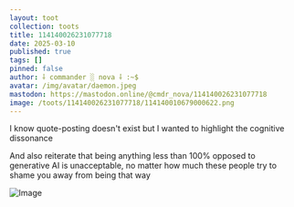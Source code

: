 ```yaml
---
layout: toot
collection: toots
title: 114140026231077718
date: 2025-03-10
published: true
tags: []
pinned: false
author: ⸸ commander ░ nova ⸸ :~$
avatar: /img/avatar/daemon.jpeg
mastodon: https://mastodon.online/@cmdr_nova/114140026231077718
image: /toots/114140026231077718/114140010679000622.png
---
```


I know quote-posting doesn't exist but I wanted to highlight the cognitive dissonance

And also reiterate that being anything less than 100% opposed to generative AI is unacceptable, no matter how much these people try to shame you away from being that way

<img src="/toots/114140026231077718/114140010679000622.png" alt="Image">
